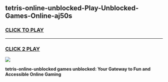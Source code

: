 
## tetris-online-unblocked-Play-Unblocked-Games-Online-aj50s
<h3>
<a href="https://premium76.site?title=tetris-online-unblocked&ref=25A">CLICK TO PLAY</a></h3>
<hr>

<h3>
<a href="https://premium76.site?title=tetris-online-unblocked&ref=25A">CLICK 2 PLAY</a>
  
</h3>

<a href="https://premium76.site?title=tetris-online-unblocked&ref=25A"><img src="https://clearcache.store/games.png"></a>


**tetris-online-unblocked games unblocked: Your Gateway to Fun and Accessible Online Gaming**
